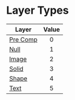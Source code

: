 # Layer Types

Layer | Value
-- | :--:
[Pre Comp](../../layers/precomp) | 0
[Null](../../layers/null) | 1
[Image](../../layers/image/) | 2
[Solid](../../layers/image/) | 3
[Shape](../../layers/shapes/) | 4
[Text](../../layers/text/) | 5